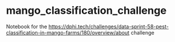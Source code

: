 # mango_classification_challenge
Notebook for the https://dphi.tech/challenges/data-sprint-58-pest-classification-in-mango-farms/180/overview/about challenge
